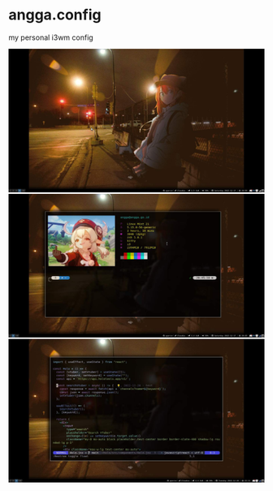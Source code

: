 # angga.config

my personal i3wm config

![image](/screenshot/desktop.jpg?raw=true "Desktop")<br>
![image](/screenshot/terminal.jpg?raw=true "Terminal")<br>
![image](/screenshot/nvim.jpg?raw=true "Neovim")<br>
